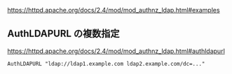 
https://httpd.apache.org/docs/2.4/mod/mod_authnz_ldap.html#examples


AuthLDAPURL の複数指定
--
https://httpd.apache.org/docs/2.4/mod/mod_authnz_ldap.html#authldapurl

```
AuthLDAPURL "ldap://ldap1.example.com ldap2.example.com/dc=..."
```
